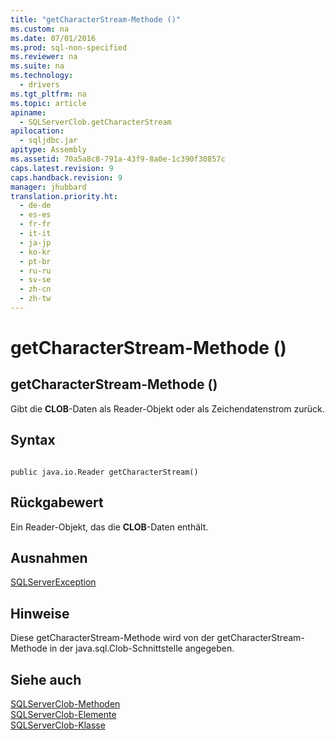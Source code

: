 ```yaml
---
title: "getCharacterStream-Methode ()"
ms.custom: na
ms.date: 07/01/2016
ms.prod: sql-non-specified
ms.reviewer: na
ms.suite: na
ms.technology: 
  - drivers
ms.tgt_pltfrm: na
ms.topic: article
apiname: 
  - SQLServerClob.getCharacterStream
apilocation: 
  - sqljdbc.jar
apitype: Assembly
ms.assetid: 70a5a8c8-791a-43f9-8a0e-1c390f30857c
caps.latest.revision: 9
caps.handback.revision: 9
manager: jhubbard
translation.priority.ht: 
  - de-de
  - es-es
  - fr-fr
  - it-it
  - ja-jp
  - ko-kr
  - pt-br
  - ru-ru
  - sv-se
  - zh-cn
  - zh-tw
---
```

# getCharacterStream-Methode ()
    
## getCharacterStream\-Methode \(\)  
 Gibt die **CLOB**\-Daten als Reader\-Objekt oder als Zeichendatenstrom zurück.  
  
## Syntax  
  
```  
  
public java.io.Reader getCharacterStream()  
```  
  
## Rückgabewert  
 Ein Reader\-Objekt, das die **CLOB**\-Daten enthält.  
  
## Ausnahmen  
 [SQLServerException](../content/SQLServerException-Class.md)  
  
## Hinweise  
 Diese getCharacterStream\-Methode wird von der getCharacterStream\-Methode in der java.sql.Clob\-Schnittstelle angegeben.  
  
## Siehe auch  
 [SQLServerClob-Methoden](../content/SQLServerClob-Methods.md)   
 [SQLServerClob-Elemente](../content/SQLServerClob-Members.md)   
 [SQLServerClob-Klasse](../content/SQLServerClob-Class.md)  
  
  